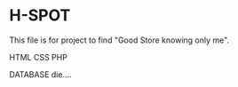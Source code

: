 # H-SPOT

 This file is for project to find "Good Store knowing only me".

 HTML
 CSS
 PHP

 DATABASE die....
  
 
